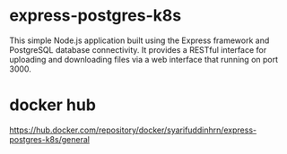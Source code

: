 # express-postgres-k8s

This simple Node.js application built using the Express framework and PostgreSQL database connectivity. It provides a RESTful interface for uploading and downloading files via a web interface that running on port 3000.

# docker hub
https://hub.docker.com/repository/docker/syarifuddinhrn/express-postgres-k8s/general

